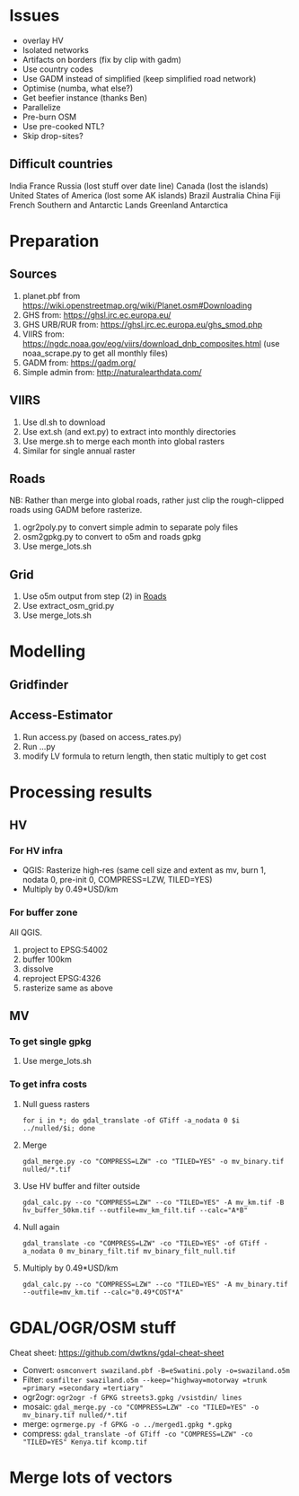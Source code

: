 # Issues
- overlay HV
- Isolated networks
- Artifacts on borders (fix by clip with gadm)
- Use country codes
- Use GADM instead of simplified (keep simplified road network)
- Optimise (numba, what else?)
- Get beefier instance (thanks Ben)
- Parallelize
- Pre-burn OSM
- Use pre-cooked NTL?
- Skip drop-sites?

## Difficult countries
India
France
Russia (lost stuff over date line)
Canada (lost the islands)
United States of America (lost some AK islands)
Brazil
Australia
China
Fiji
French Southern and Antarctic Lands
Greenland
Antarctica

# Preparation
## Sources
1. planet.pbf from https://wiki.openstreetmap.org/wiki/Planet.osm#Downloading
2. GHS from: https://ghsl.jrc.ec.europa.eu/
3. GHS URB/RUR from: https://ghsl.jrc.ec.europa.eu/ghs_smod.php
4. VIIRS from: https://ngdc.noaa.gov/eog/viirs/download_dnb_composites.html (use noaa_scrape.py to get all monthly files)
5. GADM from: https://gadm.org/
6. Simple admin from: http://naturalearthdata.com/

## VIIRS
1. Use dl.sh to download
2. Use ext.sh (and ext.py) to extract into monthly directories
3. Use merge.sh to merge each month into global rasters
4. Similar for single annual raster

## Roads
NB: Rather than merge into global roads, rather just clip the rough-clipped roads using GADM before rasterize.

1. ogr2poly.py to convert simple admin to separate poly files
2. osm2gpkg.py to convert to o5m and roads gpkg
3. Use merge_lots.sh

## Grid
1. Use o5m output from step (2) in [Roads](Roads)
2. Use extract_osm_grid.py
3. Use merge_lots.sh

# Modelling
## Gridfinder

## Access-Estimator
1. Run access.py (based on access_rates.py)
2. Run ...py
2. modify LV formula to return length, then static multiply to get cost

# Processing results
## HV
### For HV infra
- QGIS: Rasterize high-res (same cell size and extent as mv, burn 1, nodata 0, pre-init 0, COMPRESS=LZW, TILED=YES)
- Multiply by 0.49*USD/km

### For buffer zone
All QGIS.
1. project to EPSG:54002
2. buffer 100km
3. dissolve
4. reproject EPSG:4326
5. rasterize same as above

## MV
### To get single gpkg
1. Use merge_lots.sh

### To get infra costs
1. Null guess rasters
    ```
    for i in *; do gdal_translate -of GTiff -a_nodata 0 $i ../nulled/$i; done
    ```

2. Merge
    ```
    gdal_merge.py -co "COMPRESS=LZW" -co "TILED=YES" -o mv_binary.tif nulled/*.tif
    ```

3. Use HV buffer and filter outside
    ```
    gdal_calc.py --co "COMPRESS=LZW" --co "TILED=YES" -A mv_km.tif -B hv_buffer_50km.tif --outfile=mv_km_filt.tif --calc="A*B"
    ```

4. Null again
    ```
    gdal_translate -co "COMPRESS=LZW" -co "TILED=YES" -of GTiff -a_nodata 0 mv_binary_filt.tif mv_binary_filt_null.tif
    ```

5. Multiply by 0.49*USD/km
    ```
    gdal_calc.py --co "COMPRESS=LZW" --co "TILED=YES" -A mv_binary.tif --outfile=mv_km.tif --calc="0.49*COST*A"
    ```

# GDAL/OGR/OSM stuff

Cheat sheet: https://github.com/dwtkns/gdal-cheat-sheet

- Convert: `osmconvert swaziland.pbf -B=eSwatini.poly -o=swaziland.o5m`
- Filter: `osmfilter swaziland.o5m --keep="highway=motorway =trunk =primary =secondary =tertiary"`
- ogr2ogr: `ogr2ogr -f GPKG streets3.gpkg /vsistdin/ lines`
- mosaic: `gdal_merge.py -co "COMPRESS=LZW" -co "TILED=YES" -o mv_binary.tif nulled/*.tif`
- merge: `ogrmerge.py -f GPKG -o ../merged1.gpkg *.gpkg`
- compress: `gdal_translate -of GTiff -co "COMPRESS=LZW" -co "TILED=YES" Kenya.tif kcomp.tif`

# Merge lots of vectors
